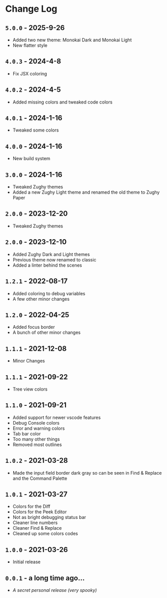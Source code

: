 # Change Log

## `5.0.0` - 2025-9-26
- Added two new theme: Monokai Dark and Monokai Light
- New flatter style


## `4.0.3` - 2024-4-8
- Fix JSX coloring


## `4.0.2` - 2024-4-5
- Added missing colors and tweaked code colors


## `4.0.1` - 2024-1-16
- Tweaked some colors


## `4.0.0` - 2024-1-16
- New build system


## `3.0.0` - 2024-1-16
- Tweaked Zughy themes
- Added a new Zughy Light theme and renamed the old theme to Zughy Paper


## `2.0.0` - 2023-12-20
- Tweaked Zughy themes


## `2.0.0` - 2023-12-10
- Added Zughy Dark and Light themes
- Previous theme now renamed to classic
- Added a linter behind the scenes


## `1.2.1` - 2022-08-17
- Added coloring to debug variables
- A few other minor changes


## `1.2.0` - 2022-04-25
- Added focus border
- A bunch of other minor changes


## `1.1.1` - 2021-12-08
- Minor Changes


## `1.1.1` - 2021-09-22
- Tree view colors


## `1.1.0` - 2021-09-21
- Added support for newer vscode features
- Debug Console colors
- Error and warning colors
- Tab bar color
- Too many other things
- Removed most outlines


## `1.0.2` - 2021-03-28

- Made the input field border dark gray so can be seen in Find & Replace and the
  Command Palette


## `1.0.1` - 2021-03-27
- Colors for the Diff
- Colors for the Peek Editor
- Not as bright debugging status bar
- Cleaner line numbers
- Cleaner Find & Replace
- Cleaned up some colors codes


## `1.0.0` - 2021-03-26
- Initial release


## `0.0.1` - a long time ago...
- _A secret personal release (very spooky)_

